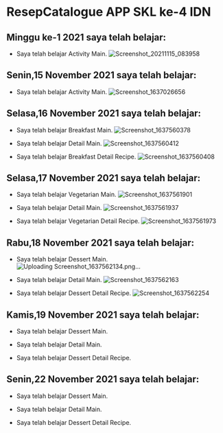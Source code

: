 # ResepCatalogue APP SKL ke-4 IDN

##  Minggu ke-1 2021 saya telah belajar:
* Saya telah belajar  Activity Main.
![Screenshot_20211115_083958](https://user-images.githubusercontent.com/68719137/141880218-a13f0e42-e69d-4715-bca4-b54b13f65cfd.png)

##   Senin,15 November 2021 saya telah belajar:
* Saya telah belajar  Activity Main.
![Screenshot_1637026656](https://user-images.githubusercontent.com/68719137/141880307-b6db897f-c120-4977-a915-4031ecc87e19.png)


##   Selasa,16 November 2021 saya telah belajar:
* Saya telah belajar Breakfast Main.
![Screenshot_1637560378](https://user-images.githubusercontent.com/68719137/142809764-be43f6ce-8c16-4daf-8105-369630496d39.png)

* Saya telah belajar Detail Main.
![Screenshot_1637560412](https://user-images.githubusercontent.com/68719137/142807901-34fdc92f-4914-45ec-abc7-ab1a459a73d9.png)

* Saya telah belajar Breakfast Detail Recipe.
![Screenshot_1637560408](https://user-images.githubusercontent.com/68719137/142807955-72bde39e-7ecc-4deb-a300-5b340516b720.png)

##   Selasa,17 November 2021 saya telah belajar:

* Saya telah belajar Vegetarian Main.
![Screenshot_1637561901](https://user-images.githubusercontent.com/68719137/142810028-56a3ffec-49bb-4d1d-ace4-a9a67c005824.png)

* Saya telah belajar Detail Main.
![Screenshot_1637561937](https://user-images.githubusercontent.com/68719137/142810092-ca9cebb5-df34-441b-9afb-6479cd12494d.png)

* Saya telah belajar Vegetarian Detail Recipe.
![Screenshot_1637561973](https://user-images.githubusercontent.com/68719137/142810140-21cc5db7-42e6-4c26-b965-7a89f6de9389.png)


##   Rabu,18 November 2021 saya telah belajar:

* Saya telah belajar Dessert Main.
![Uploading Screenshot_1637562134.png…]()



* Saya telah belajar Detail Main.
![Screenshot_1637562163](https://user-images.githubusercontent.com/68719137/142810604-6b1f40d2-4f82-4652-bad3-f7a3b041e3d2.png)

* Saya telah belajar Dessert Detail Recipe.
![Screenshot_1637562254](https://user-images.githubusercontent.com/68719137/142810614-373af893-81d9-402c-9a87-4c5e5904c7e5.png)



##   Kamis,19 November 2021 saya telah belajar:

* Saya telah belajar Dessert Main.

* Saya telah belajar Detail Main.

* Saya telah belajar Dessert Detail Recipe.


##   Senin,22 November 2021 saya telah belajar:

* Saya telah belajar Dessert Main.

* Saya telah belajar Detail Main.

* Saya telah belajar Dessert Detail Recipe.
